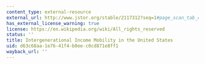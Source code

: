 ```yaml
---
content_type: external-resource
external_url: http://www.jstor.org/stable/2117312?seq=1#page_scan_tab_contents
has_external_license_warning: true
license: https://en.wikipedia.org/wiki/All_rights_reserved
status: ''
title: Intergenerational Income Mobility in the United States
uid: d63c68aa-1e76-41f4-b0ee-c0cd871e8ff1
wayback_url: ''
---
```

